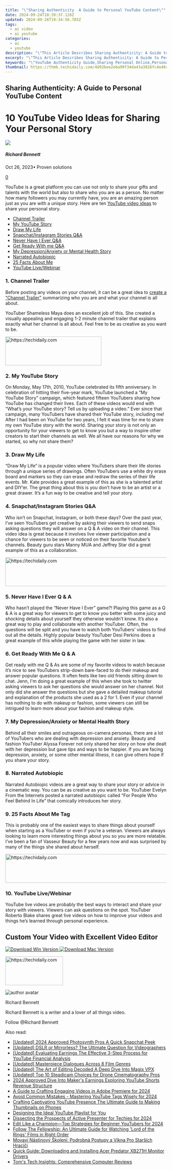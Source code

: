 ```yaml
---
title: "\"Sharing Authenticity  A Guide to Personal YouTube Content\""
date: 2024-09-24T18:39:37.126Z
updated: 2024-09-26T19:34:56.785Z
tags:
  - ai video
  - ai youtube
categories:
  - ai
  - youtube
description: "\"This Article Describes Sharing Authenticity: A Guide to Personal YouTube Content\""
excerpt: "\"This Article Describes Sharing Authenticity: A Guide to Personal YouTube Content\""
keywords: "\"YouTube Authenticity Guide,Sharing Personal Online,Personal Video Content,Authentic Creator Tips,YouTube Originality,Real Self-Expression,True Media Voice\""
thumbnail: https://thmb.techidaily.com/4d92bee2eba99f34da43a3826fc4e46ce3e4a6c22b117140d007c698449c206f.png
---
```


## Sharing Authenticity: A Guide to Personal YouTube Content

# 10 YouTube Video Ideas for Sharing Your Personal Story

![](https://images.wondershare.com/filmora/article-images/richard-bennett.jpg)

##### Richard Bennett

 Oct 26, 2023• Proven solutions

[0](#commentsBoxSeoTemplate)

YouTube is a great platform you can use not only to share your gifts and talents with the world but also to share who you are as a person. No matter how many followers you may currently have, you are an amazing person just as you are with a unique story. Here are ten [YouTube video ideas](https://tools.techidaily.com/wondershare/filmora/download/) to share your personal story.

* [Channel Trailer](#one)
* [My YouTube Story](#two)
* [Draw My Life](#three)
* [Snapchat/Instagram Stories Q&A](#four)
* [Never Have I Ever Q&A](#five)
* [Get Ready With me Q&A](#six)
* [My Depression/Anxiety or Mental Health Story](#seven)
* [Narrated Autobiopic](#eight)
* [25 Facts About Me](#nine)
* [YouTube Live/Webinar](#ten)

### 1\.  Channel Trailer

Before posting any videos on your channel, it can be a great idea to [create a “Channel Trailer”](https://tools.techidaily.com/wondershare/filmora/download/) summarizing who you are and what your channel is all about.

YouTuber Shameless Maya does an excellent job of this. She created a visually appealing and engaging 1-2 minute channel trailer that explains exactly what her channel is all about. Feel free to be as creative as you want to be.

<!-- affiliate ads begin -->
<a href="https://aligracehair.sjv.io/c/5597632/2087248/19272" target="_top" id="2087248">
  <img src="//a.impactradius-go.com/display-ad/19272-2087248" border="0" alt="https://techidaily.com" width="300" height="90"/>
</a>
<img height="0" width="0" src="https://aligracehair.sjv.io/i/5597632/2087248/19272" style="position:absolute;visibility:hidden;" border="0" />
<!-- affiliate ads end -->

###  2\.  My YouTube Story

On Monday, May 17th, 2010, YouTube celebrated its fifth anniversary. In celebration of hitting their five-year mark, YouTube launched a “My YouTube Story” campaign, which featured fifteen YouTubers sharing how YouTube has changed their lives. Each of these videos would end with “What’s your YouTube story? Tell us by uploading a video.” Ever since that campaign, many YouTubers have shared their YouTube story, including me! After I had been on YouTube for two years, I felt it was time for me to share my own YouTube story with the world. Sharing your story is not only an opportunity for your viewers to get to know you but a way to inspire other creators to start their channels as well. We all have our reasons for why we started, so why not share them?

### 3\.  Draw My Life

“Draw My Life” is a popular video where YouTubers share their life stories through a unique series of drawings. Often YouTubers use a white dry erase board and markers so they can erase and redraw the series of their life events. Mr. Kate provides a great example of this as she is a talented artist and DIY’er. The great thing about this is you don’t have to be an artist or a great drawer. It’s a fun way to be creative and tell your story.

### 4\.  Snapchat/Instagram Stories Q&A

Who isn’t on Snapchat, Instagram, or both these days? Over the past year, I’ve seen YouTubers get creative by asking their viewers to send snaps asking questions they will answer on a Q & A video on their channel. This video idea is great because it involves live viewer participation and a chance for viewers to be seen or noticed on their favorite Youtuber’s channels. Beauty guru stars Manny MUA and Jeffrey Star did a great example of this as a collaboration.

<!-- affiliate ads begin -->
<a href="https://unicoeye.pxf.io/c/5597632/2134493/18498" target="_top" id="2134493">
  <img src="//a.impactradius-go.com/display-ad/18498-2134493" border="0" alt="https://techidaily.com" width="728" height="90"/>
</a>
<img height="0" width="0" src="https://unicoeye.pxf.io/i/5597632/2134493/18498" style="position:absolute;visibility:hidden;" border="0" />
<!-- affiliate ads end -->

### 5\.  Never Have I Ever Q & A

Who hasn’t played the “Never Have I Ever” game?! Playing this game as a Q & A is a great way for viewers to get to know you better with some juicy and shocking details about yourself they otherwise wouldn’t know. It’s also a great way to play and collaborate with another YouTuber. Often, the questions will be split and you have to watch both YouTubers’ videos to find out all the details. Highly popular beauty YouTuber Desi Perkins does a great example of this while playing the game with her sister in law.

### 6\.  Get Ready With Me Q & A

Get ready with me Q & As are some of my favorite videos to watch because it’s nice to see YouTubers strip-down bare-faced to do their makeup and answer popular questions. It often feels like two old friends sitting down to chat. Jenn, I'm doing a great example of this when she took to twitter asking viewers to ask her questions she would answer on her channel. Not only did she answer the questions but she gave a detailed makeup tutorial and explanation of the products she used as a 2 for 1\. Even if your channel has nothing to do with makeup or fashion, some viewers can still be intrigued to learn more about your fashion and makeup style.

### 7\.  My Depression/Anxiety or Mental Health Story

Behind all their smiles and outrageous on-camera personas, there are a lot of YouTubers who are dealing with depression and anxiety. Beauty and fashion YouTuber Alyssa Forever not only shared her story on how she dealt with her depression but gave tips and ways to be happier. If you are facing depression, anxiety, or some other mental illness, it can give others hope if you share your story.

### 8\.  Narrated Autobiopic

Narrated Autobiopic videos are a great way to share your story or advice in a cinematic way. You can be as creative as you want to be. YouTuber Evelyn From the Internets posted a narrated autobiopic called “For People Who Feel Behind In Life” that comically introduces her story.

### 9\.  25 Facts About Me Tag

This is probably one of the easiest ways to share things about yourself when starting as a YouTuber or even if you’re a veteran. Viewers are always looking to learn more interesting things about you so you are more relatable. I’ve been a fan of Vasseur Beauty for a few years now and was surprised by many of the things she shared about herself.

<!-- affiliate ads begin -->
<a href="https://appsumo.8odi.net/c/5597632/2118315/7443" target="_top" id="2118315">
  <img src="//a.impactradius-go.com/display-ad/7443-2118315" border="0" alt="https://techidaily.com" width="728" height="90"/>
</a>
<img height="0" width="0" src="https://appsumo.8odi.net/i/5597632/2118315/7443" style="position:absolute;visibility:hidden;" border="0" />
<!-- affiliate ads end -->

### 10\.  YouTube Live/Webinar

YouTube live videos are probably the best ways to interact and share your story with viewers. Viewers can ask questions on the spot. YouTuber Roberto Blake shares great live videos on how to improve your videos and things he’s learned through personal experience.

## Custom Your Video with Excellent Video Editor

[![Download Win Version](https://images.wondershare.com/filmora/guide/download-btn-win.jpg) ](https://tools.techidaily.com/wondershare/filmora/download/) [![Download Mac Version](https://images.wondershare.com/filmora/guide/download-btn-mac.jpg) ](https://tools.techidaily.com/wondershare/filmora/download/)

<!-- affiliate ads begin -->
<a href="https://aligracehair.sjv.io/c/5597632/2135367/19272" target="_top" id="2135367">
  <img src="//a.impactradius-go.com/display-ad/19272-2135367" border="0" alt="https://techidaily.com" width="180" height="90"/>
</a>
<img height="0" width="0" src="https://aligracehair.sjv.io/i/5597632/2135367/19272" style="position:absolute;visibility:hidden;" border="0" />
<!-- affiliate ads end -->

![author avatar](https://images.wondershare.com/filmora/article-images/richard-bennett.jpg)

Richard Bennett

Richard Bennett is a writer and a lover of all things video.

Follow @Richard Bennett

<ins class="adsbygoogle"
      style="display:block"
      data-ad-client="ca-pub-7571918770474297"
      data-ad-slot="8358498916"
      data-ad-format="auto"
      data-full-width-responsive="true"></ins>

<span class="atpl-alsoreadstyle">Also read:</span>
<div><ul>
<li><a href="https://snapchat-videos.techidaily.com/updated-2024-approved-photosynth-pros-a-quick-snapchat-peek/"><u>[Updated] 2024 Approved Photosynth Pros A Quick Snapchat Peek</u></a></li>
<li><a href="https://youtube-clips.techidaily.com/updated-dslr-or-mirrorless-the-ultimate-question-for-videographers/"><u>[Updated] DSLR or Mirrorless? The Ultimate Question for Videographers</u></a></li>
<li><a href="https://youtube-clips.techidaily.com/updated-evaluating-earnings-the-effective-3-step-process-for-youtube-financial-analysis/"><u>[Updated] Evaluating Earnings The Effective 3-Step Process for YouTube Financial Analysis</u></a></li>
<li><a href="https://extra-approaches.techidaily.com/updated-masterpiece-dialogues-across-8-film-genres/"><u>[Updated] Masterpiece Dialogues Across 8 Film Genres</u></a></li>
<li><a href="https://some-guidance.techidaily.com/updated-the-art-of-editing-decoded-a-deep-dive-into-magix-vpx/"><u>[Updated] The Art of Editing Decoded A Deep Dive Into Magix VPX</u></a></li>
<li><a href="https://some-skills.techidaily.com/updated-top-10-steadicam-choices-for-drone-cinematography-pros/"><u>[Updated] Top 10 Steadicam Choices for Drone Cinematography Pros</u></a></li>
<li><a href="https://youtube-clips.techidaily.com/2024-approved-dive-into-makers-earnings-exploring-youtube-shorts-revenue-structure/"><u>2024 Approved Dive Into Maker's Earnings Exploring YouTube Shorts Revenue Structure</u></a></li>
<li><a href="https://youtube-clips.techidaily.com/a-guide-to-crafting-engaging-videos-in-adobe-premiere-for-2024/"><u>A Guide to Crafting Engaging Videos in Adobe Premiere for 2024</u></a></li>
<li><a href="https://youtube-clips.techidaily.com/avoid-common-mistakes-mastering-youtube-tags-wisely-for-2024/"><u>Avoid Common Mistakes - Mastering YouTube Tags Wisely for 2024</u></a></li>
<li><a href="https://youtube-clips.techidaily.com/crafting-captivating-youtube-presence-the-ultimate-guide-to-making-thumbnails-on-phones/"><u>Crafting Captivating YouTube Presence The Ultimate Guide to Making Thumbnails on Phones</u></a></li>
<li><a href="https://youtube-clips.techidaily.com/designing-the-ideal-youtube-playlist-for-you/"><u>Designing the Ideal YouTube Playlist for You</u></a></li>
<li><a href="https://screen-video-capture.techidaily.com/dissecting-the-prospects-of-active-presenter-for-techies-for-2024/"><u>Dissecting the Prospects of Active Presenter for Techies for 2024</u></a></li>
<li><a href="https://youtube-clips.techidaily.com/edit-like-a-championtop-strategies-for-beginner-youtubers-for-2024/"><u>Edit Like a Champion—Top Strategies for Beginner YouTubers for 2024</u></a></li>
<li><a href="https://techno-recovery.techidaily.com/follow-the-fellowship-an-ultimate-guide-for-watching-lord-of-the-rings-films-in-right-order/"><u>Follow The Fellowship: An Ultimate Guide for Watching 'Lord of the Rings' Films in Right Order</u></a></li>
<li><a href="https://win11-tips.techidaily.com/movavi-nastinovy-skoleni-podrobna-postupy-a-vikna-pro-starsich-hracici/"><u>Movavi Nástinový Školení: Podrobná Postupy a Víkna Pro Starších Hracíči</u></a></li>
<li><a href="https://hardware-help.techidaily.com/quick-guide-downloading-and-installing-acer-predator-xb271h-monitor-drivers/"><u>Quick Guide: Downloading and Installing Acer Predator XB271H Monitor Drivers</u></a></li>
<li><a href="https://hardware-tips.techidaily.com/toms-tech-insights-comprehensive-computer-reviews/"><u>Tom's Tech Insights: Comprehensive Computer Reviews</u></a></li>
</ul></div>

